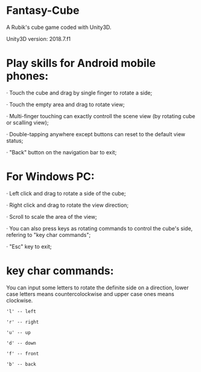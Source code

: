 # Fantasy-Cube
A Rubik's cube game coded with Unity3D.

Unity3D version: 2018.7.f1

# Play skills for Android mobile phones:
  · Touch the cube and drag by single finger to rotate a side;
  
  · Touch the empty area and drag to rotate view;
  
  · Multi-finger touching can exactly controll the scene view (by rotating cube or scalling view);
  
  · Double-tapping anywhere except buttons can reset to the default view status;
  
  · "Back" button on the navigation bar to exit;
  
  
# For Windows PC:
  · Left click and drag to rotate a side of the cube;
  
  · Right click and drag to rotate the view direction;
  
  · Scroll to scale the area of the view;
  
  · You can also press keys as rotating commands to control the cube's side, refering to "key char commands";
  
  · "Esc" key to exit;
  
  
# key char commands:
  You can input some letters to rotate the definite side on a direction, lower case letters means countercolockwise and upper case ones means clockwise.
  
    'l' -- left
    
    'r' -- right
    
    'u' -- up
    
    'd' -- down
    
    'f' -- front
    
    'b' -- back
